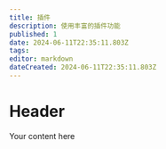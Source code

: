 ```yaml
---
title: 插件
description: 使用丰富的插件功能
published: 1
date: 2024-06-11T22:35:11.803Z
tags: 
editor: markdown
dateCreated: 2024-06-11T22:35:11.803Z
---
```


# Header
Your content here